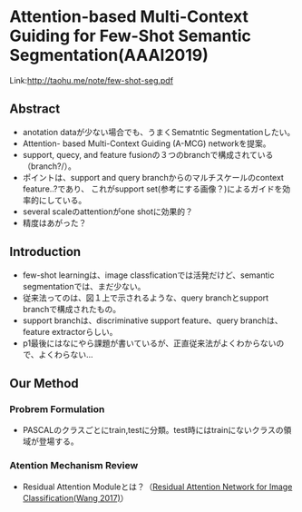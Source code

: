 # Attention-based Multi-Context Guiding for Few-Shot Semantic Segmentation(AAAI2019)
Link:<http://taohu.me/note/few-shot-seg.pdf>
## Abstract
- anotation dataが少ない場合でも、うまくSematntic Segmentationしたい。
- Attention- based Multi-Context Guiding (A-MCG) networkを提案。
- support, quecy, and feature fusionの３つのbranchで構成されている（branch?/）。
- ポイントは、support and query branchからのマルチスケールのcontext feature..?であり、
これがsupport set(参考にする画像？)によるガイドを効率的にしている。
- several scaleのattentionがone shotに効果的？
- 精度はあがった？

## Introduction
- few-shot learningは、image classficationでは活発だけど、semantic segmentationでは、まだ少ない。
- 従来法ってのは、図１上で示されるような、query branchとsupport branchで構成されたもの。
- support branchは、discriminative support feature、query branchは、feature extractorらしい。
- p1最後にはなにやら課題が書いているが、正直従来法がよくわからないので、よくわらない...

## Our Method
### Probrem Formulation
- PASCALのクラスごとにtrain,testに分類。test時にはtrainにないクラスの領域が登場する。
### Atention Mechanism Review
- Residual Attention Moduleとは？（[Residual Attention Network for Image Classification(Wang 2017)](https://arxiv.org/abs/1704.06904)）
